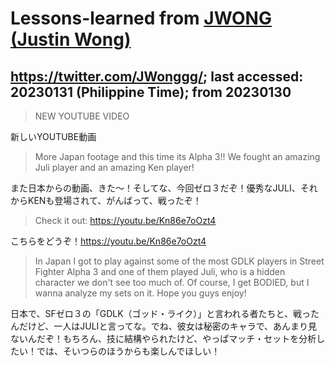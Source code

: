 # Lessons-learned from [JWONG (Justin Wong)](https://twitter.com/JWonggg?ref_src=twsrc%5Egoogle%7Ctwcamp%5Eserp%7Ctwgr%5Eauthor)

## https://twitter.com/JWonggg/; last accessed: 20230131 (Philippine Time); from 20230130

> NEW YOUTUBE VIDEO

新しいYOUTUBE動画

> More Japan footage and this time its Alpha 3!! We fought an amazing Juli player and an amazing Ken player!

また日本からの動画、きた～！そしてな、今回ゼロ３だぞ！優秀なJULI、それからKENも登場されて、がんばって、戦ったぞ！

> Check it out: https://youtu.be/Kn86e7oOzt4

こちらをどうぞ！https://youtu.be/Kn86e7oOzt4


> In Japan I got to play against some of the most GDLK players in Street Fighter Alpha 3 and one of them played Juli, who is a hidden character we don't see too much of. Of course, I get BODIED, but I wanna analyze my sets on it. Hope you guys enjoy!


日本で、SFゼロ３の「GDLK（ゴッド・ライク）」と言われる者たちと、戦ったんだけど、一人はJULIと言ってな。でね、彼女は秘密のキャラで、あんまり見ないんだぞ！もちろん、技に結構やられたけど、やっぱマッチ・セットを分析したい！では、そいつらのほうからも楽しんでほしい！
